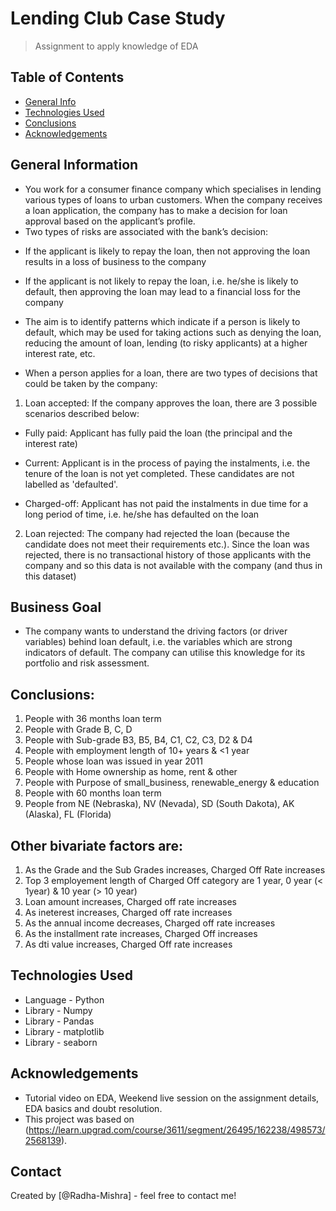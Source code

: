 # Lending Club Case Study
> Assignment to apply knowledge of EDA

## Table of Contents
* [General Info](#general-information)
* [Technologies Used](#technologies-used)
* [Conclusions](#conclusions)
* [Acknowledgements](#acknowledgements)


## General Information
- You work for a consumer finance company which specialises in lending various types of loans to urban customers. When the company receives a loan application, the  company has to make a decision for loan approval based on the applicant’s profile. 
- Two types of risks are associated with the bank’s decision:

* If the applicant is likely to repay the loan, then not approving the loan results in a loss of business to the company

* If the applicant is not likely to repay the loan, i.e. he/she is likely to default, then approving the loan may lead to a financial loss for the company

- The aim is to identify patterns which indicate if a person is likely to default, which may be used for taking actions such as denying the loan, reducing the amount of loan, lending (to risky applicants) at a higher interest rate, etc.

- When a person applies for a loan, there are two types of decisions that could be taken by the company:

1. Loan accepted: If the company approves the loan, there are 3 possible scenarios described below:

* Fully paid: Applicant has fully paid the loan (the principal and the interest rate)

* Current: Applicant is in the process of paying the instalments, i.e. the tenure of the loan is not yet completed. These candidates are not labelled as 'defaulted'.

* Charged-off: Applicant has not paid the instalments in due time for a long period of time, i.e. he/she has defaulted on the loan 

2. Loan rejected: The company had rejected the loan (because the candidate does not meet their requirements etc.). Since the loan was rejected, there is no transactional history of those applicants with the company and so this data is not available with the company (and thus in this dataset)
 

## Business Goal
- The company wants to understand the driving factors (or driver variables) behind loan default, i.e. the variables which are strong indicators of default.  The company can utilise this knowledge for its portfolio and risk assessment. 


## Conclusions:
1. People with 36 months loan term  
2. People with Grade B, C, D  
3. People with Sub-grade B3, B5, B4, C1, C2, C3, D2 & D4  
4. People with employment length of 10+ years & <1 year
5. People whose loan was issued in year 2011
6. People with Home ownership as home, rent & other
7. People with Purpose of small_business, renewable_energy & education
8. People with 60 months loan term
9. People from NE (Nebraska), NV (Nevada), SD (South Dakota), AK (Alaska), FL (Florida)

## Other bivariate factors are:
1. As the Grade and the Sub Grades increases, Charged Off Rate increases
1. Top 3 employement length of Charged Off category are 1 year, 0 year (< 1year) & 10 year (> 10 year)
1. Loan amount increases, Charged off rate increases
2. As ineterest increases, Charged off rate increases
5. As the annual income decreases, Charged off rate increases 
6. As the installment rate increases, Charged Off increases
7. As dti value increases, Charged Off rate increases


## Technologies Used
- Language - Python
- Library - Numpy
- Library - Pandas
- Library - matplotlib
- Library - seaborn


## Acknowledgements
- Tutorial video on EDA, Weekend live session on the assignment details, EDA basics and doubt resolution.
- This project was based on (https://learn.upgrad.com/course/3611/segment/26495/162238/498573/2568139).


## Contact
Created by [@Radha-Mishra] - feel free to contact me!

